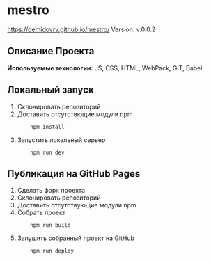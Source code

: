# mestro
<https://demidovrv.github.io/mestro/>
Version: v.0.0.2

## Описание Проекта
__Используемые технологии:__ JS, CSS, HTML, WebPack, GIT, Babel.

## Локальный запуск
1. Склонировать репозиторий
2. Доставить отсутствющие модули npm
    ```
        npm install
    ```
3. Запустить локальный сервер
    ```
        npm run dev
    ```

## Публикация на GitHub Pages
1. Сделать форк проекта
2. Склонировать репозиторий
3. Доставить отсутствующие модули npm
4. Собрать проект
    ```
        npm run build
    ```
5. Запушить собранный проект на GitHub
    ```
        npm run deploy
    ```


